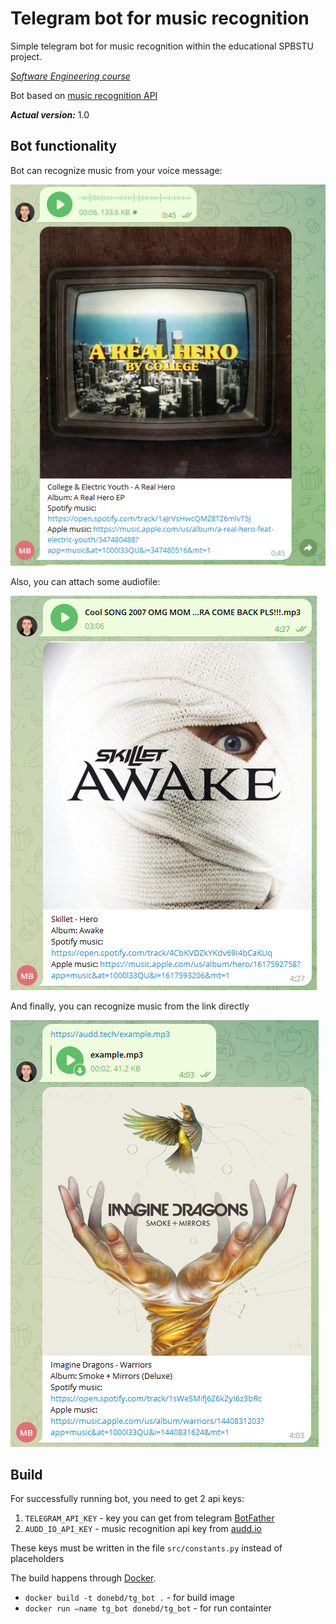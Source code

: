 # Telegram bot for music recognition

Simple telegram bot for music recognition within the educational SPBSTU project.

_[Software Engineering course](https://github.com/SemenMartynov/Software-Engineering-2022)_

Bot based on [music recognition API](https://docs.audd.io/)

**_Actual version:_** 1.0

## Bot functionality

Bot can recognize music from your voice message:

![img.png](img/img.png)

Also, you can attach some audiofile:

![img.png](img/img_1.png)

And finally, you can recognize music from the link directly

![img.png](img/img_2.png)

## Build
For successfully running bot, you need to get 2 api keys:

1) `TELEGRAM_API_KEY` - key you can get from telegram [BotFather](https://t.me/BotFather)
2) `AUDD_IO_API_KEY` - music recognition api key from [audd.io](https://audd.io/)

These keys must be written in the file `src/constants.py` instead of placeholders

The build happens through [Docker](https://docs.docker.com/).
- `docker build -t donebd/tg_bot .` - for build image
- `docker run —name tg_bot donebd/tg_bot` - for run containter



